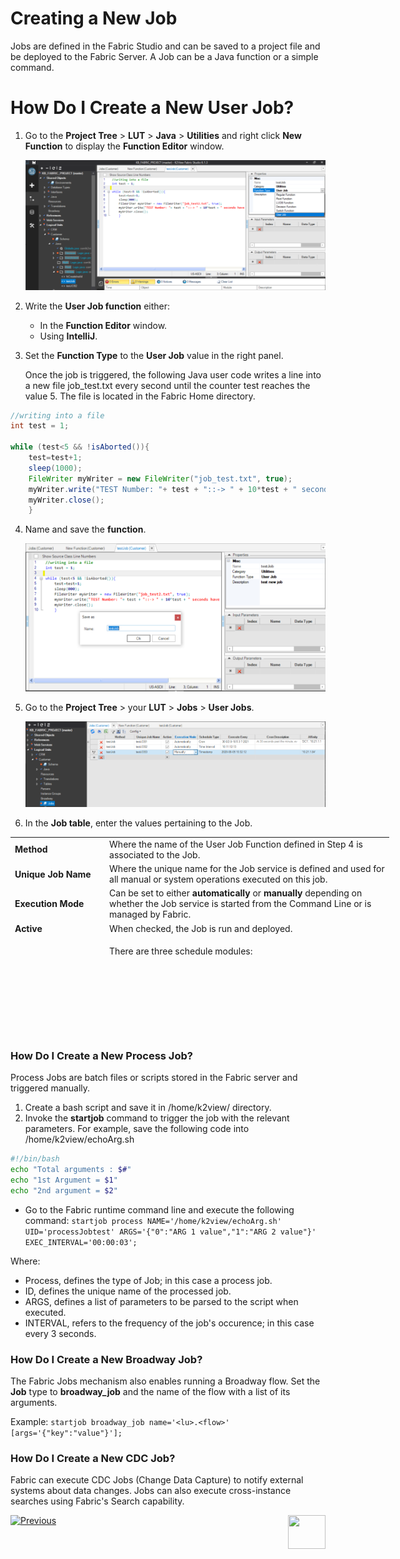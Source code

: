 # Creating a New Job

Jobs are defined in the Fabric Studio and can be saved to a project file and be deployed to the Fabric Server. A Job can be a Java function or a simple command.

# How Do I Create a New User Job?

1. Go to the **Project Tree** > **LUT** > **Java** > **Utilities** and right click **New Function** to display the **Function Editor** window.

   <img src="/articles/20_jobs_and_batch_services/images/03_jobs_and_batch_services_create_a_job_userjob.PNG">     

2. Write the **User Job function** either:
   -    In the **Function Editor** window.
   -    Using **IntelliJ**.
3. Set the **Function Type** to the **User Job** value in the right panel. 

   Once the job is triggered, the following Java user code writes a line into a new file job_test.txt every second until the counter test reaches the value 5. The file is located in the Fabric Home directory. 

```java
//writing into a file
int test = 1;

while (test<5 && !isAborted()){
	test=test+1;
	sleep(1000);
	FileWriter myWriter = new FileWriter("job_test.txt", true);
	myWriter.write("TEST Number: "+ test + "::-> " + 10*test + " seconds have been going on since start/n");
	myWriter.close();
	}
```
  
4. Name and save the **function**.

   <img src="/articles/20_jobs_and_batch_services/images/04_jobs_and_batch_services_create_a_job_userjob.PNG">
   

5. Go to the **Project Tree** > your **LUT** > **Jobs** > **User Jobs**.

   <img src="/articles/20_jobs_and_batch_services/images/05_jobs_and_batch_services_create_a_job_userjob.PNG">  
   

6. In the **Job table**, enter the values pertaining to the Job.

<table style="width: 606px; height: 193px;">
<tbody>
<tr>
<td style="width: 141.545px;"><strong>Method</strong></td>
<td style="width: 450.455px;">Where the name of the User Job Function defined in Step 4 is associated to the Job.</td>
</tr>
<tr>
<td style="width: 141.545px;"><strong>Unique Job Name</strong></td>
<td style="width: 450.455px;">Where the unique name for the Job service is defined and used for all manual or system operations executed on this job.</td>
</tr>
<tr>
<td style="width: 141.545px;"><strong>Execution Mode</strong></td>
<td style="width: 450.455px;">Can be set to either&nbsp;<strong>automatically</strong>&nbsp;or&nbsp;<strong>manually</strong>&nbsp;depending on whether the Job service is started from the Command Line or is managed by Fabric.</td>
</tr>
<tr>
<td style="width: 141.545px;"><strong>Active</strong></td>
<td style="width: 450.455px;">When checked, the Job is run and deployed.</td>
</tr>
<tr>
<td style="width: 141.545px;"><strong>Schedule Type</strong></td>
<td style="width: 450.455px;">
<p>There are three schedule modules:</p>
<ul class="unchanged rich-diff-level-one">
<li class="unchanged">
<p class="unchanged">CRON, runs the Job according to the frequency described in the Cron description tab. <br />For example, set the execution to:&nbsp;<code>30 0/2 8-18 5 3 ? 2021&nbsp;</code>at 30 seconds past the minute (30), every 2 minutes (0/2), between 08:00 and 18:59 (8-18), on day 5 of the month (5), only in March (3), only in year 2021 (2021).</p>
</li>
<li class="unchanged">
<p class="unchanged">TimeStamp, schedules a Job to run once on a given date and time. For example, set the execution to&nbsp;<code>2022-08-20 10:32:12.</code></p>
</li>
<li class="unchanged">
<p class="unchanged">Time Interval, schedules the Job to run at the frequency specified in the&nbsp;<strong>Execute Every</strong>&nbsp;field: For example, set the execution to:&nbsp;<code>10.11:22:33.</code>&nbsp;the jobT runs every 10 days, 11 hours, 22 minutes, 33 seconds. If the time interval is set to 00:00:00, the job runs once automatically.</p>
</li>
</ul>
</td>
</tr>
<tr>
<td style="width: 141.545px;"><strong>Affinity</strong></td>
<td style="width: 450.455px;">
<p class="unchanged rich-diff-level-one">Where the details of the node assigned to the job are entered. Affinity can be set using either one of the following options:</p>
<ul class="unchanged rich-diff-level-one">
<li class="unchanged">IP address of a Fabric node.</li>
<li class="unchanged">Data Center (DC) Name.</li>
<li class="unchanged">Node identifier, a logical identifier of Fabric node or a group of several Fabric nodes.</li>
</ul>
<p class="unchanged rich-diff-level-one">Example:&nbsp;<code>AFFINITY=&rsquo;DC1&rsquo;, &rsquo;10.21.1.121</code></p>
</td>
</tr>
</tbody>
</table>
<p class="unchanged rich-diff-level-one">&nbsp;</p>
<p class="unchanged rich-diff-level-one">&nbsp;</p>
<p class="unchanged rich-diff-level-one">&nbsp;</p>
<p class="unchanged rich-diff-level-one">&nbsp;</p>
<p class="unchanged rich-diff-level-one"><code></code></p>

### How Do I Create a New Process Job?
Process Jobs are batch files or scripts stored in the Fabric server and triggered manually.
1. Create a bash script and save it in /home/k2view/ directory.
2. Invoke the **startjob** command to trigger the job with the relevant parameters. 
   For example, save the following code into /home/k2view/echoArg.sh

```bash
#!/bin/bash
echo "Total arguments : $#"
echo "1st Argument = $1"
echo "2nd argument = $2"
```

   -  Go to the Fabric runtime command line and execute the following command:
```startjob process NAME='/home/k2view/echoArg.sh' UID='processJobtest' ARGS='{"0":"ARG 1 value","1":"ARG 2 value"}' EXEC_INTERVAL='00:00:03';```

   Where:
   
  - Process, defines the type of Job; in this case a process job.
  - ID, defines the unique name of the processed job.
  - ARGS, defines a list of parameters to be parsed to the script when executed.
  - INTERVAL, refers to the frequency of the job's occurence; in this case every 3 seconds.


### How Do I Create a New Broadway Job?
The Fabric Jobs mechanism also enables running a Broadway flow.
Set the **Job** type to **broadway_job** and the name of the flow with a list of its arguments.

Example: 
```startjob broadway_job name='<lu>.<flow>' [args='{"key":"value"}'];```

### How Do I Create a New CDC Job?
Fabric can execute CDC Jobs (Change Data Capture) to notify external systems about data changes. 
Jobs can also execute cross-instance searches using Fabric's Search capability.
 

[![Previous](/articles/images/Previous.png)](/articles/20_jobs_and_batch_services/02_jobs_flow_and_status.md)[<img align="right" width="60" height="54" src="/articles/images/Next.png">](/articles/20_jobs_and_batch_services/04_jobs_commands.md)


